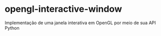 # opengl-interactive-window
Implementação de uma janela interativa em OpenGL por meio de sua API Python

